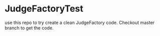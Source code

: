 # JudgeFactoryTest
use this repo to try create a clean JudgeFactory code.
Checkout master branch to get the code.
